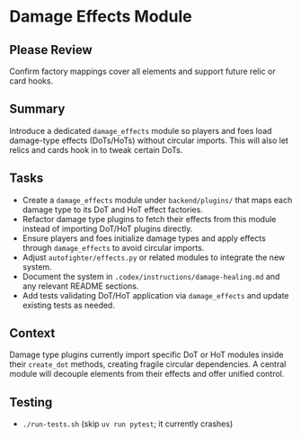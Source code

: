 # Damage Effects Module

## Please Review
Confirm factory mappings cover all elements and support future relic or card hooks.
## Summary
Introduce a dedicated `damage_effects` module so players and foes load damage-type effects (DoTs/HoTs) without circular imports. This will also let relics and cards hook in to tweak certain DoTs.

## Tasks
- Create a `damage_effects` module under `backend/plugins/` that maps each damage type to its DoT and HoT effect factories.
- Refactor damage type plugins to fetch their effects from this module instead of importing DoT/HoT plugins directly.
- Ensure players and foes initialize damage types and apply effects through `damage_effects` to avoid circular imports.
- Adjust `autofighter/effects.py` or related modules to integrate the new system.
- Document the system in `.codex/instructions/damage-healing.md` and any relevant README sections.
- Add tests validating DoT/HoT application via `damage_effects` and update existing tests as needed.

## Context
Damage type plugins currently import specific DoT or HoT modules inside their `create_dot` methods, creating fragile circular dependencies. A central module will decouple elements from their effects and offer unified control.

## Testing
- `./run-tests.sh` (skip `uv run pytest`; it currently crashes)

